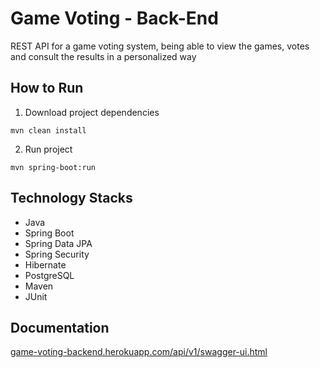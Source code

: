 # Game Voting - Back-End
REST API for a game voting system, being able to view the games, votes and consult the results in a personalized way

## How to  Run
1. Download project dependencies
```
mvn clean install
```
2. Run project
```
mvn spring-boot:run
```

## Technology Stacks
  - Java
  - Spring Boot
  - Spring Data JPA
  - Spring Security
  - Hibernate
  - PostgreSQL
  - Maven
  - JUnit

## Documentation
[game-voting-backend.herokuapp.com/api/v1/swagger-ui.html](https://game-voting-backend.herokuapp.com/api/v1/swagger-ui.html#/)
